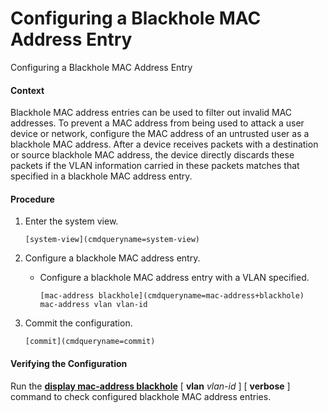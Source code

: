 Configuring a Blackhole MAC Address Entry
=========================================

Configuring a Blackhole MAC Address Entry

#### Context

Blackhole MAC address entries can be used to filter out invalid MAC addresses. To prevent a MAC address from being used to attack a user device or network, configure the MAC address of an untrusted user as a blackhole MAC address. After a device receives packets with a destination or source blackhole MAC address, the device directly discards these packets if the VLAN information carried in these packets matches that specified in a blackhole MAC address entry.


#### Procedure

1. Enter the system view.
   
   
   ```
   [system-view](cmdqueryname=system-view)
   ```
2. Configure a blackhole MAC address entry.
   
   
   * Configure a blackhole MAC address entry with a VLAN specified.
     ```
     [mac-address blackhole](cmdqueryname=mac-address+blackhole) mac-address vlan vlan-id
     ```
3. Commit the configuration.
   
   
   ```
   [commit](cmdqueryname=commit)
   ```

#### Verifying the Configuration

Run the [**display mac-address blackhole**](cmdqueryname=display+mac-address+blackhole) [ **vlan** *vlan-id* ] [ **verbose** ] command to check configured blackhole MAC address entries.
